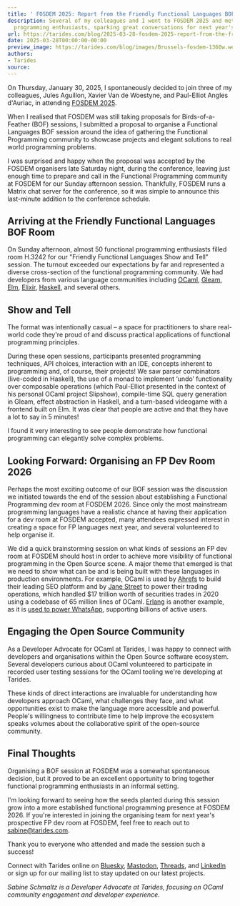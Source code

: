 ```yaml
---
title: ' FOSDEM 2025: Report from the Friendly Functional Languages BOF Room'
description: Several of my colleagues and I went to FOSDEM 2025 and met many functional
  programming enthusiasts, sparking great conversations for next year's FOSDEM.
url: https://tarides.com/blog/2025-03-28-fosdem-2025-report-from-the-friendly-functional-languages-bof-room
date: 2025-03-28T00:00:00-00:00
preview_image: https://tarides.com/blog/images/Brussels-fosdem-1360w.webp
authors:
- Tarides
source:
---
```


<p>On Thursday, January 30, 2025, I spontaneously decided to join three of my colleagues, Jules Aguillon, Xavier Van de Woestyne, and Paul-Elliot Angles d'Auriac, in attending <a href="https://fosdem.org/2025/">FOSDEM 2025</a>.</p>
<p>When I realised that FOSDEM was still taking proposals for Birds-of-a-Feather (BOF) sessions, I submitted a proposal to organise a Functional Languages BOF session around the idea of gathering the Functional Programming community to showcase projects and elegant solutions to real world programming problems.</p>
<p>I was surprised and happy when the proposal was accepted by the FOSDEM organisers late Saturday night, during the conference, leaving just enough time to prepare and call in the Functional Programming community at FOSDEM for our Sunday afternoon session. Thankfully, FOSDEM runs a Matrix chat server for the conference, so it was simple to announce this last-minute addition to the conference schedule.</p>
<h2>Arriving at the Friendly Functional Languages BOF Room</h2>
<p>On Sunday afternoon, almost 50 functional programming enthusiasts filled room H.3242 for our "Friendly Functional Languages Show and Tell" session. The turnout exceeded our expectations by far and represented a diverse cross-section of the functional programming community. We had developers from various language communities including <a href="https://ocaml.org/">OCaml</a>, <a href="https://gleam.run/">Gleam</a>, <a href="https://elm-lang.org/">Elm</a>, <a href="https://elixir-lang.org/">Elixir</a>, <a href="https://www.haskell.org/">Haskell</a>, and several others.</p>
<h2>Show and Tell</h2>
<p>The format was intentionally casual – a space for practitioners to share real-world code they're proud of and discuss practical applications of functional programming principles.</p>
<p>During these open sessions, participants presented programming techniques, API choices, interaction with an IDE, concepts inherent to programming and, of course, their projects! We saw parser combinators (live-coded in Haskell), the use of a monad to implement ‘undo’ functionality over composable operations (which Paul-Elliot presented in the context of his personal OCaml project Slipshow), compile-time SQL query generation in Gleam, effect abstraction in Haskell, and a turn-based videogame with a frontend built on Elm. It was clear that people are active and that they have a lot to say in 5 minutes!</p>
<p>I found it very interesting to see people demonstrate how functional programming can elegantly solve complex problems.</p>
<h2>Looking Forward: Organising an FP Dev Room 2026</h2>
<p>Perhaps the most exciting outcome of our BOF session was the discussion we initiated towards the end of the session about establishing a Functional Programming dev room at FOSDEM 2026. Since only the most mainstream programming languages have a realistic chance at having their application for a dev room at FOSDEM accepted, many attendees expressed interest in creating a space for FP languages next year, and several volunteered to help organise it.</p>
<p>We did a quick brainstorming session on what kinds of sessions an FP dev room at FOSDEM should host in order to achieve more visibility of functional programming in the Open Source scene. A major theme that emerged is that we need to show what can be and is being built with these languages in production environments. For example, OCaml is used by <a href="https://ocaml.org/success-stories/peta-byte-scale-web-crawler">Ahrefs</a> to build their leading SEO platform and by <a href="https://ocaml.org/success-stories/large-scale-trading-system">Jane Street</a> to power their trading operations, which handled $17 trillion worth of securities trades in 2020 using a codebase of 65 million lines of OCaml. <a href="https://www.erlang.org">Erlang</a> is another example, as it is <a href="https://github.com/WhatsApp">used to power WhatsApp</a>, supporting billions of active users.</p>
<h2>Engaging the Open Source Community</h2>
<p>As a Developer Advocate for OCaml at Tarides, I was happy to connect with developers and organisations within the Open Source software ecosystem. Several developers curious about OCaml volunteered to participate in recorded user testing sessions for the OCaml tooling we're developing at Tarides.</p>
<p>These kinds of direct interactions are invaluable for understanding how developers approach OCaml, what challenges they face, and what opportunities exist to make the language more accessible and powerful. People's willingness to contribute time to help improve the ecosystem speaks volumes about the collaborative spirit of the open-source community.</p>
<h2>Final Thoughts</h2>
<p>Organising a BOF session at FOSDEM was a somewhat spontaneous decision, but it proved to be an excellent opportunity to bring together functional programming enthusiasts in an informal setting.</p>
<p>I'm looking forward to seeing how the seeds planted during this session grow into a more established functional programming presence at FOSDEM 2026. If you're interested in joining the organising team for next year's prospective FP dev room at FOSDEM, feel free to reach out to <a href="mailto:sabine@tarides.com">sabine@tarides.com</a>.</p>
<p>Thank you to everyone who attended and made the session such a success!</p>
<p>Connect with Tarides online on <a href="https://bsky.app/profile/tarides.com">Bluesky</a>, <a href="https://mastodon.social/@tarides">Mastodon</a>, <a href="https://www.threads.net/@taridesltd">Threads</a>, and <a href="https://www.linkedin.com/company/tarides">LinkedIn</a> or sign up for our mailing list to stay updated on our latest projects.</p>
<p><em>Sabine Schmaltz is a Developer Advocate at Tarides, focusing on OCaml community engagement and developer experience.</em></p>

